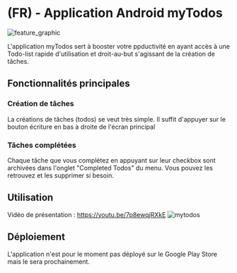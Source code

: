 # (FR) - Application Android myTodos
![feature_graphic](https://user-images.githubusercontent.com/67955344/129019087-9196e873-369d-4313-880e-e7a57a0f3c08.png)

L'application myTodos sert à booster votre ppductivité en ayant accès à une Todo-list rapide d'utilisation et droit-au-but s'agissant de la création de tâches.

## Fonctionnalités principales

### Création de tâches
La créations de tâches (todos) se veut très simple. Il suffit d'appuyer sur le bouton écriture en bas à droite de l'écran principal

### Tâches complétées
Chaque tâche que vous complétez en appuyant sur leur checkbox sont archivées dans l'onglet "Completed Todos" du menu.
Vous pouvez les retrouvez et les supprimer si besoin.

## Utilisation
Vidéo de présentation : https://youtu.be/7p8ewqjRXkE
![mytodos](https://user-images.githubusercontent.com/67955344/128853191-fd02e311-61c9-41bf-a47d-627f6003c805.png)

## Déploiement
L'application n'est pour le moment pas déployé sur le Google Play Store mais le sera prochainement.
